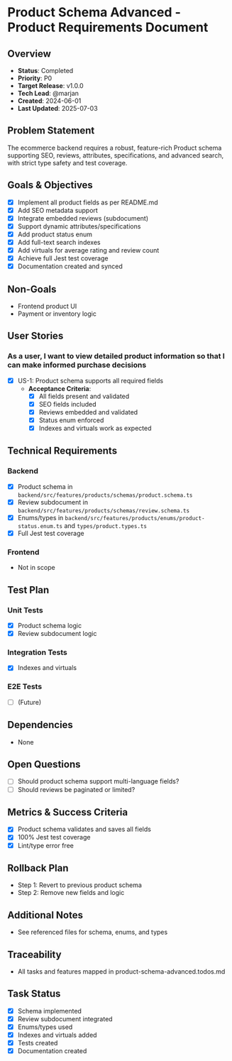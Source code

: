 # Product Schema Advanced - Product Requirements Document

## Overview
- **Status**: Completed
- **Priority**: P0
- **Target Release**: v1.0.0
- **Tech Lead**: @marjan
- **Created**: 2024-06-01
- **Last Updated**: 2025-07-03

## Problem Statement
The ecommerce backend requires a robust, feature-rich Product schema supporting SEO, reviews, attributes, specifications, and advanced search, with strict type safety and test coverage.

## Goals & Objectives
- [x] Implement all product fields as per README.md
- [x] Add SEO metadata support
- [x] Integrate embedded reviews (subdocument)
- [x] Support dynamic attributes/specifications
- [x] Add product status enum
- [x] Add full-text search indexes
- [x] Add virtuals for average rating and review count
- [x] Achieve full Jest test coverage
- [x] Documentation created and synced

## Non-Goals
- Frontend product UI
- Payment or inventory logic

## User Stories
### As a user, I want to view detailed product information so that I can make informed purchase decisions
- [x] US-1: Product schema supports all required fields
  - **Acceptance Criteria**:
    - [x] All fields present and validated
    - [x] SEO fields included
    - [x] Reviews embedded and validated
    - [x] Status enum enforced
    - [x] Indexes and virtuals work as expected

## Technical Requirements
### Backend
- [x] Product schema in `backend/src/features/products/schemas/product.schema.ts`
- [x] Review subdocument in `backend/src/features/products/schemas/review.schema.ts`
- [x] Enums/types in `backend/src/features/products/enums/product-status.enum.ts` and `types/product.types.ts`
- [x] Full Jest test coverage

### Frontend
- Not in scope

## Test Plan
### Unit Tests
- [x] Product schema logic
- [x] Review subdocument logic
### Integration Tests
- [x] Indexes and virtuals
### E2E Tests
- [ ] (Future)

## Dependencies
- None

## Open Questions
- [ ] Should product schema support multi-language fields?
- [ ] Should reviews be paginated or limited?

## Metrics & Success Criteria
- [x] Product schema validates and saves all fields
- [x] 100% Jest test coverage
- [x] Lint/type error free

## Rollback Plan
- Step 1: Revert to previous product schema
- Step 2: Remove new fields and logic

## Additional Notes
- See referenced files for schema, enums, and types

## Traceability
- All tasks and features mapped in product-schema-advanced.todos.md

## Task Status
- [x] Schema implemented
- [x] Review subdocument integrated
- [x] Enums/types used
- [x] Indexes and virtuals added
- [x] Tests created
- [x] Documentation created
